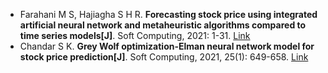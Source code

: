 * Farahani M S, Hajiagha S H R. <b>Forecasting stock price using integrated artificial neural network and metaheuristic algorithms compared to time series models[J]</b>. Soft Computing, 2021: 1-31. [Link](https://link.springer.com/article/10.1007/s00500-021-05775-5)
* Chandar S K. <b>Grey Wolf optimization-Elman neural network model for stock price prediction[J]</b>. Soft Computing, 2021, 25(1): 649-658. [Link](https://link.springer.com/article/10.1007/s00500-020-05174-2)